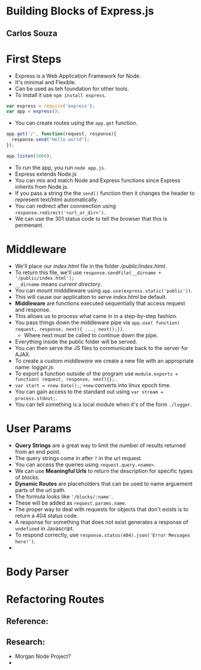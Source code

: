 # Building Blocks of Express.js
## Carlos Souza

# First Steps
- Express is a Web Application Framework for Node.
- It's minimal and Flexible.
- Can be used as teh foundation for other tools.
- To install it use `npm install express`.
```js
var express = require('express');
var app = express();
```
- You can create routes using the `app.get` function.
```js
app.get('/', function(request, response){
  response.send("Hello world");
});

app.listen(3000);
```
- To run the app, you run `node app.js`.
- Express extends Node.js
- You can mix and match Node and Express functions since Express inherits from Node.js.
- If you pass a string the the `send()` function then it changes the header to represent text/html automatically.
- You can redirect after conneection using `response.redirect('<url_or_dir>')`.
- We can use the 301 status code to tell the browser that this is permenant.

# Middleware
- We'll place our *index.html* file in the folder */public/index.html*.
- To return this file, we'll use `response.sendFile(__dirname + '/public/index.html');`
- `__dirname` means *current directory*.
- You can mount midddleware using `app.use(express.static('public'))`.
- This will cause our application to serve *index.html* be default.
- **Middleware** are functions executed sequentially that access request and response.
- This allows us to process what came in in a step-by-step fashion.
- You pass things down the middleware pipe via `app.use( function( request, response, next){ ...; next();})`.
  * Where next must be called to continue down the pipe.
- Everything inside the public folder will be served.
- You can then serve the JS files to communicate back to the server for AJAX.
- To create a custom *middleware* we create a new file with an appropriate name: *logger.js*.
- To export a function outside of the program use `module.exports = function( request, response, next){};.`
- `var start = +new Date();`; `+new` converts into linux epoch time.
- You can gain access to the standard out using `var stream = process.stdout;`.
- You can tell something is a local module when it's of the form `./logger`.

# User Params
- **Query Strings** are a great way to limit the number of results returned from an end point.
- The query strings come in after `?` in the url request.
- You can access the queries using `request.query.<name>`.
- We can use **Meaningful Urls** to return the description for specific types of blocks.
- **Dynamic Routes** are placeholders that can be used to name arguement parts of the url path.
- The formula looks like `'/blocks/:name'`.
- These will be added as `request.params.name`.
- The proper way to deal with requests for objects that don't exists is to return a 404 status code.
- A response for something that does not exist generates a response of `undefined` in Javascript.
- To respond correctly, use `response.status(404).json('Error Messages here!')`.
-


# Body Parser

# Refactoring Routes

## Reference:

## Research:
- Morgan Node Project?
-
